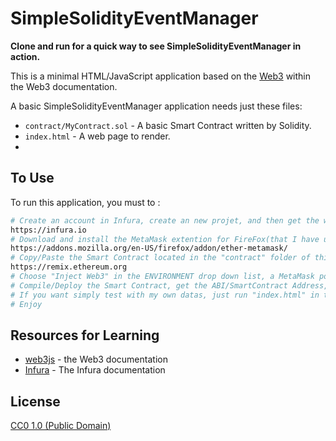 # SimpleSolidityEventManager

**Clone and run for a quick way to see SimpleSolidityEventManager in action.**

This is a minimal HTML/JavaScript application based on the [Web3](https://web3js.readthedocs.io/en/v1.2.11/index.html) within the Web3 documentation.

A basic SimpleSolidityEventManager application needs just these files:

- `contract/MyContract.sol` - A basic Smart Contract written by Solidity.
- `index.html` - A web page to render.
- 
## To Use

To run this application, you must to :

```bash
# Create an account in Infura, create an new projet, and then get the wss API_KEY at :
https://infura.io
# Download and install the MetaMask extention for FireFox(that I have used), and then create an account at :
https://addons.mozilla.org/en-US/firefox/addon/ether-metamask/
# Copy/Paste the Smart Contract located in the "contract" folder of this repository, in the Remix at :
https://remix.ethereum.org
# Choose "Inject Web3" in the ENVIRONMENT drop down list, a MetaMask pop-up will be shown asking for a confirmation
# Compile/Deploy the Smart Contract, get the ABI/SmartContract Address, put them in the "index.html"
# If you want simply test with my own datas, just run "index.html" in the browser
# Enjoy
```

## Resources for Learning

- [web3js](https://web3js.readthedocs.io/en/v1.2.11/index.html) - the Web3 documentation
- [Infura](https://infura.io/docs) - The Infura documentation

## License

[CC0 1.0 (Public Domain)](LICENSE.md)
